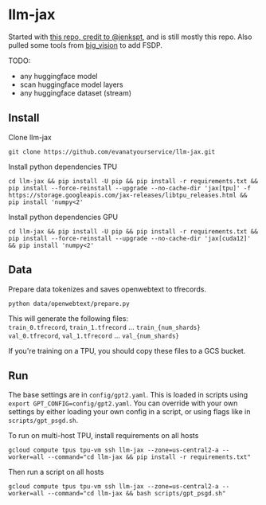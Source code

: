 # llm-jax

Started with [this repo, credit to @jenkspt](https://github.com/jenkspt/gpt-jax), and is still mostly this repo. 
Also pulled some tools from [big_vision](https://github.com/google-research/big_vision) to add FSDP.

TODO:
- any huggingface model
- scan huggingface model layers
- any huggingface dataset (stream)


## Install

Clone llm-jax
```shell
git clone https://github.com/evanatyourservice/llm-jax.git
```

Install python dependencies TPU
```shell
cd llm-jax && pip install -U pip && pip install -r requirements.txt && pip install --force-reinstall --upgrade --no-cache-dir 'jax[tpu]' -f https://storage.googleapis.com/jax-releases/libtpu_releases.html && pip install 'numpy<2'
```

Install python dependencies GPU
```shell
cd llm-jax && pip install -U pip && pip install -r requirements.txt && pip install --force-reinstall --upgrade --no-cache-dir 'jax[cuda12]' && pip install 'numpy<2'
```


## Data

Prepare data tokenizes and saves openwebtext to tfrecords.
```shell
python data/openwebtext/prepare.py
```

This will generate the following files:  
`train_0.tfrecord`, `train_1.tfrecord` ... `train_{num_shards}`  
`val_0.tfrecord`, `val_1.tfrecord` ... `val_{num_shards}`

If you're training on a TPU, you should copy these files to a GCS bucket.


## Run

The base settings are in `config/gpt2.yaml`. This is loaded in scripts using `export GPT_CONFIG=config/gpt2.yaml`. 
You can override with your own settings by either loading your own config in a script, or using flags 
like in `scripts/gpt_psgd.sh`.

To run on multi-host TPU, install requirements on all hosts
```shell
gcloud compute tpus tpu-vm ssh llm-jax --zone=us-central2-a --worker=all --command="cd llm-jax && pip install -r requirements.txt"
```

Then run a script on all hosts

```shell
gcloud compute tpus tpu-vm ssh llm-jax --zone=us-central2-a --worker=all --command="cd llm-jax && bash scripts/gpt_psgd.sh"
```
